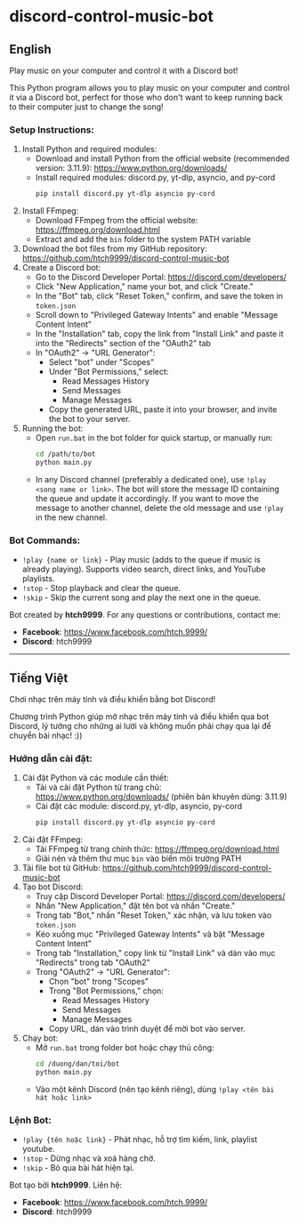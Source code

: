 # discord-control-music-bot

## English
Play music on your computer and control it with a Discord bot!

This Python program allows you to play music on your computer and control it via a Discord bot, perfect for those who don't want to keep running back to their computer just to change the song!

### Setup Instructions:
1. Install Python and required modules:
   - Download and install Python from the official website (recommended version: 3.11.9): https://www.python.org/downloads/
   - Install required modules: discord.py, yt-dlp, asyncio, and py-cord
     ```sh
     pip install discord.py yt-dlp asyncio py-cord
     ```
2. Install FFmpeg:
   - Download FFmpeg from the official website: https://ffmpeg.org/download.html
   - Extract and add the `bin` folder to the system PATH variable
3. Download the bot files from my GitHub repository: https://github.com/htch9999/discord-control-music-bot
4. Create a Discord bot:
   - Go to the Discord Developer Portal: https://discord.com/developers/
   - Click "New Application," name your bot, and click "Create."
   - In the "Bot" tab, click "Reset Token," confirm, and save the token in `token.json`
   - Scroll down to "Privileged Gateway Intents" and enable "Message Content Intent"
   - In the "Installation" tab, copy the link from "Install Link" and paste it into the "Redirects" section of the "OAuth2" tab
   - In "OAuth2" -> "URL Generator":
     - Select "bot" under "Scopes"
     - Under "Bot Permissions," select:
       - Read Messages History
       - Send Messages
       - Manage Messages
     - Copy the generated URL, paste it into your browser, and invite the bot to your server.
5. Running the bot:
   - Open `run.bat` in the bot folder for quick startup, or manually run:
     ```sh
     cd /path/to/bot
     python main.py
     ```
   - In any Discord channel (preferably a dedicated one), use `!play <song name or link>`. The bot will store the message ID containing the queue and update it accordingly. If you want to move the message to another channel, delete the old message and use `!play` in the new channel.

### Bot Commands:
- `!play {name or link}` - Play music (adds to the queue if music is already playing). Supports video search, direct links, and YouTube playlists.
- `!stop` - Stop playback and clear the queue.
- `!skip` - Skip the current song and play the next one in the queue.

Bot created by **htch9999**. For any questions or contributions, contact me:
- **Facebook**: https://www.facebook.com/htch.9999/
- **Discord**: htch9999

---

## Tiếng Việt
Chơi nhạc trên máy tính và điều khiển bằng bot Discord!

Chương trình Python giúp mở nhạc trên máy tính và điều khiển qua bot Discord, lý tưởng cho những ai lười và không muốn phải chạy qua lại để chuyển bài nhạc! :))

### Hướng dẫn cài đặt:
1. Cài đặt Python và các module cần thiết:
   - Tải và cài đặt Python từ trang chủ: https://www.python.org/downloads/ (phiên bản khuyên dùng: 3.11.9)
   - Cài đặt các module: discord.py, yt-dlp, asyncio, py-cord
     ```sh
     pip install discord.py yt-dlp asyncio py-cord
     ```
2. Cài đặt FFmpeg:
   - Tải FFmpeg từ trang chính thức: https://ffmpeg.org/download.html
   - Giải nén và thêm thư mục `bin` vào biến môi trường PATH
3. Tải file bot từ GitHub: https://github.com/htch9999/discord-control-music-bot
4. Tạo bot Discord:
   - Truy cập Discord Developer Portal: https://discord.com/developers/
   - Nhấn "New Application," đặt tên bot và nhấn "Create."
   - Trong tab "Bot," nhấn "Reset Token," xác nhận, và lưu token vào `token.json`
   - Kéo xuống mục "Privileged Gateway Intents" và bật "Message Content Intent"
   - Trong tab "Installation," copy link từ "Install Link" và dán vào mục "Redirects" trong tab "OAuth2"
   - Trong "OAuth2" -> "URL Generator":
     - Chọn "bot" trong "Scopes"
     - Trong "Bot Permissions," chọn:
       - Read Messages History
       - Send Messages
       - Manage Messages
     - Copy URL, dán vào trình duyệt để mời bot vào server.
5. Chạy bot:
   - Mở `run.bat` trong folder bot hoặc chạy thủ công:
     ```sh
     cd /duong/dan/toi/bot
     python main.py
     ```
   - Vào một kênh Discord (nên tạo kênh riêng), dùng `!play <tên bài hát hoặc link>`

### Lệnh Bot:
- `!play {tên hoặc link}` - Phát nhạc, hỗ trợ tìm kiếm, link, playlist youtube.
- `!stop` - Dừng nhạc và xoá hàng chờ.
- `!skip` - Bỏ qua bài hát hiện tại.

Bot tạo bởi **htch9999**. Liên hệ:
- **Facebook**: https://www.facebook.com/htch.9999/
- **Discord**: htch9999


